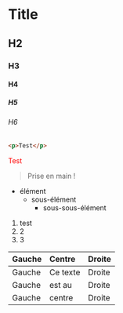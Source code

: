 # Title
## H2
### H3
#### H4
##### H5
###### H6
```html
<p>Test</p>

```

<p style="color:red;">Test</p>

> Prise en main !

* élément
    * sous-élément
        * sous-sous-élément

1. test
2. 2
3. 3

| Gauche | Centre | Droite |
|:-------|:-------|:-------|
|Gauche| Ce texte | Droite|
|Gauche| est au | Droite|
|Gauche| centre | Droite|

